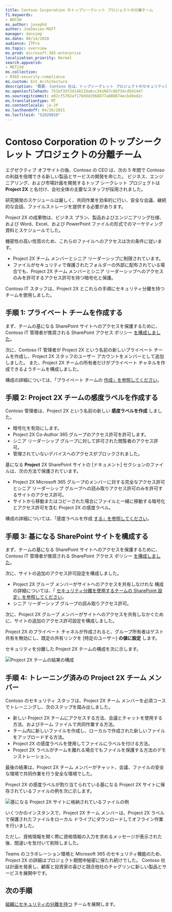 ```yaml
---
title: Contoso Corporation のトップシークレット プロジェクトの分離チーム
f1.keywords:
- NOCSH
ms.author: josephd
author: JoeDavies-MSFT
manager: dansimp
ms.date: 08/14/2020
audience: ITPro
ms.topic: overview
ms.prod: microsoft-365-enterprise
localization_priority: Normal
search.appverid:
- MET150
ms.collection:
- M365-security-compliance
ms.custom: Ent_Architecture
description: '概要: Contoso 社は、トップシークレット プロジェクトのセキュリティ分離を持つチームを使用して、新しい製品とサービスのスイートを開発する方法について説明します。'
ms.openlocfilehash: 751bf3972d148219a6cc341067c0bf34cd581447
ms.sourcegitcommit: e02cf5702af178ddd2968877a808874ecb49ed2c
ms.translationtype: MT
ms.contentlocale: ja-JP
ms.lasthandoff: 04/26/2021
ms.locfileid: "52029018"
---
```

# <a name="isolated-team-for-a-top-secret-project-of-the-contoso-corporation"></a>Contoso Corporation のトップシークレット プロジェクトの分離チーム

エグゼクティブ オフサイトの後、Contoso の CEO は、次の 5 年間で Contoso の利益を倍増できる新しい製品とサービスの開発を命じた。 ビジネス、エンジニアリング、および市場計画を開発するトップ シークレット プロジェクトは **Project 2X** と名付け、会社全体の主要なスタッフが採用されました。 

研究開発のスケジュールは厳しく、共同作業を効率的に行い、安全な会議、継続的な会話、ファイルストレージを提供する必要があります。

Project 2X の成果物は、ビジネス プラン、製品およびエンジニアリング仕様、および Word、Excel、および PowerPoint ファイルの形式でのマーケティング資料とスケジュールでした。 

機密性の高い性質のため、これらのファイルへのアクセスは次の条件に従います。

- Project 2X チーム メンバーとシニア リーダーシップに制限されています。
- ファイルがセキュリティで保護されたフォルダーの外部に配布されている場合でも、Project 2X チーム メンバーとシニア リーダーシップへのアクセスのみを許可するアクセス許可を持つ暗号化と保護。

Contoso IT スタッフ[](secure-teams-security-isolation.md)は、Project 2X とこれらの手順にセキュリティ分離を持つチームを使用しました。

## <a name="step-1-created-a-private-team"></a>手順 1: プライベート チームを作成する

まず、チームの基になる SharePoint サイトへのアクセスを保護するために、Contoso IT 管理者が推奨される SharePoint アクセス ポリシー [を構成しました](../security/office-365-security/sharepoint-file-access-policies.md)。

次に、Contoso IT 管理者が Project 2X という名前の新しいプライベート チームを作成し、Project 2X スタッフのユーザー アカウントをメンバーとして追加しました。 また、Project 2X チームの所有者だけがプライベート チャネルを作成できるようチームを構成しました。

構成の詳細については、「プライベート チームの [作成」を参照してください](secure-teams-security-isolation.md#create-a-private-team)。

## <a name="step-2-created-a-sensitivity-label-for-the-project-2x-team"></a>手順 2: Project 2X チームの感度ラベルを作成する

Contoso 管理者は、Project 2X という名前の新しい **感度ラベルを作成** しました。

- 暗号化を有効にします。
- Project 2X Co-Author 365 グループのアクセス許可を許可します。
- シニア リーダーシップ グループに対して許可された閲覧者のアクセス許可。
- 管理されていないデバイスへのアクセスがブロックされました。

基になる **Project** 2X SharePoint サイトの [ドキュメント] セクションのファイルは、次の方法で保護されています。

- Project 2X Microsoft 365 グループのメンバーに対する完全なアクセス許可とシニア リーダーシップ グループへの読み取りアクセス許可のみを許可するサイトのアクセス許可。
- サイトから移動またはコピーされた場合にファイルと一緒に移動する暗号化とアクセス許可を含む Project 2X の感度ラベル。

構成の詳細については、「感度ラベルを作成 [する」を参照してください](secure-teams-security-isolation.md#create-a-sensitivity-label)。

## <a name="step-3-configured-the-underlying-sharepoint-site"></a>手順 3: 基になる SharePoint サイトを構成する

まず、チームの基になる SharePoint サイトへのアクセスを保護するために、Contoso IT 管理者が推奨される SharePoint アクセス ポリシー [を構成しました](../security/office-365-security/sharepoint-file-access-policies.md)。

次に、サイトの追加のアクセス許可設定を構成しました。

- Project 2X グループ メンバーがサイトへのアクセスを共有しなけれな 構成の詳細については、「 [セキュリティ分離を使用するチームの SharePoint 設定」を参照してください](secure-teams-security-isolation.md#sharepoint-settings)。
- シニア リーダーシップ グループの読み取りアクセス許可。

次に、Project 2X グループ メンバーがサイトへのアクセスを共有しなかぐために、サイトの追加のアクセス許可設定を構成しました。 

Project 2X のプライベート チャネルが作成されると、グループ所有者はゲスト共有を無効にし、既定の共有リンクを [特定のユーザー] **の値に設定** します。

セキュリティを分離した Project 2X チームの構成を次に示します。

![Project 2X チームの結果の構成](../media/contoso-team-for-top-secret-project.png)

 ## <a name="step-4-trained-project-2x-team-members"></a>手順 4: トレーニング済みの Project 2X チーム メンバー

Contoso のセキュリティ スタッフは、Project 2X チーム メンバーを必須コースでトレーニングし、次のステップを踏み出しました。

- 新しい Project 2X チームにアクセスする方法、会議とチャットを使用する方法、およびチーム ファイルで共同作業する方法。
- チーム内に新しいファイルを作成し、ローカルで作成された新しいファイルをアップロードする方法。
- Project 2X の感度ラベルを使用してファイルにラベルを付ける方法。
- Project 2X ラベルがチームを離れる場合でもファイルを保護する方法のデモンストレーション。

最後の結果は、Project 2X チーム メンバーがチャット、会議、ファイルの安全な環境で共同作業を行う安全な環境でした。

Project 2X の感度ラベルが割り当てられている基になる Project 2X サイトに保存されているファイルの例を次に示します。

![基になる Project 2X サイトに格納されているファイルの例](../media/contoso-team-for-top-secret-project-example.png)

いくつかのインスタンスで、Project 2X チーム メンバーは、Project 2X ラベルで保護されたファイルをローカル ドライブにダウンロードしてオフライン作業を行いました。 

ただし、資格情報を開く際に資格情報の入力を求めるメッセージが表示された後、間違いを気付いて削除しました。

Teams のコラボレーション環境と Microsoft 365 のセキュリティ機能のため、Project 2X の詳細はプロジェクト期間中秘密に保たれ続けでした。 Contoso 社は計画を発表し、顧客と投資家の喜びと競合他社のチャグリンに新しい製品とサービスを展開中です。

## <a name="next-step"></a>次の手順

[組織にセキュリティの分離を持つ](secure-teams-security-isolation.md) チームを展開します。

